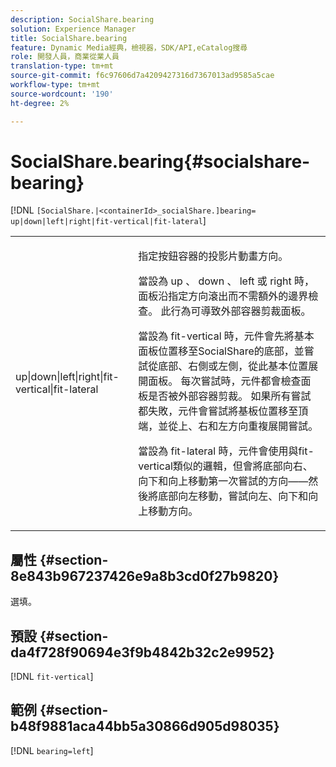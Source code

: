 ```yaml
---
description: SocialShare.bearing
solution: Experience Manager
title: SocialShare.bearing
feature: Dynamic Media經典，檢視器，SDK/API,eCatalog搜尋
role: 開發人員，商業從業人員
translation-type: tm+mt
source-git-commit: f6c97606d7a4209427316d7367013ad9585a5cae
workflow-type: tm+mt
source-wordcount: '190'
ht-degree: 2%

---
```



# SocialShare.bearing{#socialshare-bearing}

[!DNL `[SocialShare.|<containerId>_socialShare.]bearing= up|down|left|right|fit-vertical|fit-lateral`]

<table id="table_0002BE81371D4E16A56FBEDD13FDF3C2"> 
 <tbody> 
  <tr> 
   <td colname="col1"> <p> <span class="codeph"> up|down|left|right|fit-vertical|fit-lateral  </span> </p> </td> 
   <td colname="col2"> <p> 指定按鈕容器的投影片動畫方向。 </p> <p> 當設為<span class="codeph"> up </span>、<span class="codeph"> down </span>、<span class="codeph"> left </span>或<span class="codeph"> right </span>時，面板沿指定方向滾出而不需額外的邊界檢查。 此行為可導致外部容器剪裁面板。 </p> <p>當設為<span class="codeph"> fit-vertical </span>時，元件會先將基本面板位置移至SocialShare的底部，並嘗試從底部、右側或左側，從此基本位置展開面板。 每次嘗試時，元件都會檢查面板是否被外部容器剪裁。 如果所有嘗試都失敗，元件會嘗試將基板位置移至頂端，並從上、右和左方向重複展開嘗試。 </p> <p>當設為<span class="codeph"> fit-lateral </span>時，元件會使用與fit-vertical類似的邏輯，但會將底部向右、向下和向上移動第一次嘗試的方向——然後將底部向左移動，嘗試向左、向下和向上移動方向。 </p> </td> 
  </tr> 
 </tbody> 
</table>

## 屬性 {#section-8e843b967237426e9a8b3cd0f27b9820}

選填。

## 預設 {#section-da4f728f90694e3f9b4842b32c2e9952}

[!DNL `fit-vertical`]

## 範例 {#section-b48f9881aca44bb5a30866d905d98035}

[!DNL `bearing=left`]
